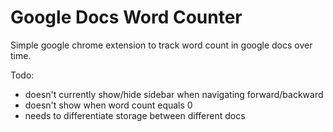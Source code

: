 # Google Docs Word Counter

Simple google chrome extension to track word count in google docs over time.

Todo:

- doesn't currently show/hide sidebar when navigating forward/backward
- doesn't show when word count equals 0
- needs to differentiate storage between different docs
